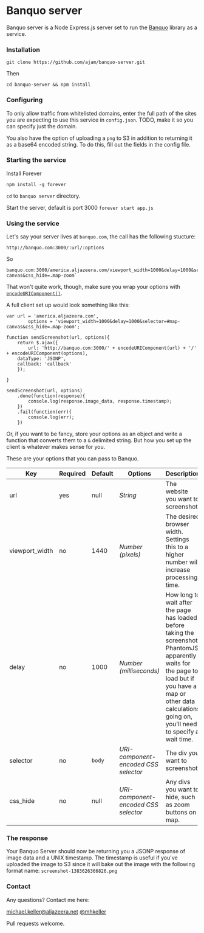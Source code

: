 # Banquo server

Banquo server is a Node Express.js server set to run the [Banquo](http://github.com/mhkeller/banquo) library as a service.

### Installation

`git clone https://github.com/ajam/banquo-server.git`

Then

`cd banquo-server && npm install`

### Configuring

To only allow traffic from whitelisted domains, enter the full path of the sites you are expecting to use this service in `config.json`. 
TODO, make it so you can specify just the domain.

You also have the option of uploading a `png` to S3 in addition to returning it as a base64 encoded string. To do this, fill out the fields in the config file.


### Starting the service

Install Forever
````
npm install -g forever
````

`cd` to `banquo server` directory.

Start the server, default is port 3000
`forever start app.js`


### Using the service

Let's say your server lives at `banquo.com`, the call has the following stucture:
````
http://banquo.com:3000/:url/:options
````

So

````
banquo.com:3000/america.aljazeera.com/viewport_width=1000&delay=1000&selector=#map-canvas&css_hide=.map-zoom`
````

That won't quite work, though, make sure you wrap your options with [`encodeURIComponent()`](https://developer.mozilla.org/en-US/docs/Web/JavaScript/Reference/Global_Objects/encodeURIComponent).

A full client set up would look something like this:

````
var url = 'america.aljazeera.com',
		options = 'viewport_width=1000&delay=1000&selector=#map-canvas&css_hide=.map-zoom';

function sendScreenshot(url, options){
	return $.ajax({
		url: 'http://banquo.com:3000/' + encodeURIComponent(url) + '/' + encodeURIComponent(options),
    dataType: 'JSONP',
    callback: 'callback'
	});

}

sendScreenshot(url, options)
	.done(function(response){
		console.log(response.image_data, response.timestamp);
	})
	.fail(function(err){
		console.log(err);
	})

````

Or, if you want to be fancy, store your options as an object and write a function that converts them to a `&` delimited string. But how you set up the client is whatever makes sense for you.

These are your options that you can pass to Banquo.

Key | Required | Default | Options | Description
--- | --- | --- | --- | ---
url |yes| null | *String* | The website you want to screenshot.
viewport_width |no| 1440 | *Number (pixels)* | The desired browser width. Settings this to a higher number will increase processing time.
delay |no| 1000 | *Number (milliseconds)* | How long to wait after the page has loaded before taking the screenshot. PhantomJS apparently waits for the page to load but if you have a map or other data calculations going on, you'll need to specify a wait time.
selector |no| `body` | *URI-component-encoded CSS selector* | The div you want to screenshot.
css_hide |no| null | *URI-component-encoded CSS selector* | Any divs you want to hide, such as zoom buttons on map.

### The response

Your Banquo Server should now be returning you a JSONP response of image data and a UNIX timestamp. The timestamp is useful if you've uploaded the image to S3 since it will bake out the image with the following format name: `screenshot-1383626366826.png`


### Contact

Any questions? Contact me here:

michael.keller@aljazeera.net
[@mhkeller](http://twitter.com/mhkeller)

Pull requests welcome.
